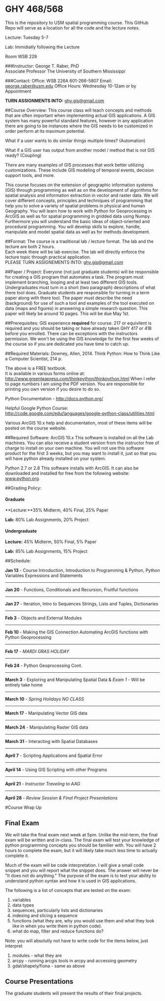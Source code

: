 # GHY 468/568

This is the repository to USM spatial programming course.  This GitHub Repo will serve as a location for all the code and the lecture notes.  

Lecture: Tuesday 5-7

Lab: Immidiatly following the Lecture

Room WSB 229

###Instructor:
George T. Raber, PhD  
Associate Professor
The University of Southern Mississippi

###Contact:
Office: WSB 226A 601-266-5807
Email: george.raber@usm.edu
Office Hours: Wednesday 10-12am or by Appointment

**TURN ASSIGNMENTS INTO:**
ghy.gis@gmail.com

##Course Overview:
This course class will teach concepts and methods that are often important when implementing actual GIS applications.  A GIS system has many powerful standard features, however in any application there are going to be instances where the GIS needs to be customized in order perform at its maximum potential.  

What if a user wants to do similar things multiple times?  (Automation)

What if a GIS user has output from another model / method that is not GIS ready?  (Coupling)

There are many examples of GIS processes that work better utilizing customizations.  These include GIS modeling of temporal events, decision support tools, and more.

This course focuses on the extension of geographic information systems (GIS) through programming as well
as on the development of algorithms for spatial analysis and information extraction in vector and raster data. We will cover
different concepts, principles and techniques of programming that help you to solve a variety of spatial problems in physical
and human Geography. You will learn how to work with Python for Geoprocessing in ArcGIS as well as for spatial
programming in gridded data using Numpy. Furthermore you will understand the basic ideas of object-oriented and
procedural programming. You will develop skills to explore, handle, manipulate and model spatial data as well as for
methods development.

##Format:
The course is a traditional lab / lecture format.  The lab and the lecture are both 2 hours.  
Each week there will be lab exercise. The lab will directly enforce the lecture topic through practical application.  
PLEASE TURN ASSIGNEMENTS INTO: ghy.gis@gmail.com

##Paper / Project:
Everyone (not just graduate students) will be responsible for creating a GIS program that automates a task.  The program must implement branching, looping and at least two different GIS tools.  Undergraduates must turn in a short (two paragraph) descriptions of what there tool does.  Graduate students are responsible for turning in a term paper along with there tool.  The paper must describe the need (background) for use of such a tool and examples of the tool executed on data (maps and figures) in answering a simple research question.  This paper will likely be around 10 pages.  This will be due May 1st.

##Prerequisites:
GIS experience **required** for course.  217 or equivilent is required and you should be taking or have already taken GHY 417 or 418 before you enrolled.  There can be exceptions with the instructors permission.  We won't be using the GIS knowledge for the first few weeks of the course so if you are dedicated you have time to catch up.

##Required Materials:
Downey, Allen, 2014. Think Python: How to Think Like a Computer Scientist, 214 p.

The above is a FREE textbook.  
It is available in various forms online at: http://www.greenteapress.com/thinkpython/thinkpython.html
When I refer to page numbers I am using the PDF version.  You are responsible for printing you own version if you desire to do so.

Python Documentation - http://docs.python.org/

Helpful Google Python Course: http://code.google.com/edu/languages/google-python-class/utilities.html

Various ArcGIS 10.x help and documentation, most of these items will be posted on the course website.

##Required Software:
ArcGIS 10.x This software is installed on all the Lab machines.  You can also receive a student version from the instructor free of charge to install on your own machine.  You will not use this software product for the first 3 weeks, but you may want to install it, just so that you will have python already installed on your system.

Python 2.7 or 2.8 This software installs with ArcGIS.  It can also be downloaded and installed for free from the following website: www.python.org.

##Grading Policy:

#### Graduate

**Lecture:**35% Midterm, 40% Final, 25% Paper

**Lab:** 80% Lab Assignments, 20% Project
#### Undergraduate

**Lecture:** 45% Midterm, 50% Final, 5% Paper

**Lab:** 85% Lab Assignments, 15% Project

##Schedule:

**Jan 13** - Course Introduction, Introduction to Programming & Python, Python Variables Expressions and Statements
- - - - - -
**Jan 20** - Functions, Conditionals and Recursion, Fruitful functions
- - - - - -
**Jan 27** - Iteration, Intro to Sequences Strings, Lists and Tuples, Dictionaries
- - - - - -
**Feb 3** - Objects and External Modules
- - - - - -
**Feb 10** - Making the GIS Connection Automating ArcGIS functions with Python Geoprocessing
- - - - - -
**Feb 17** - *MARDI GRAS HOLIDAY*
- - - - - -
**Feb 24** - Python Geoprocessing Cont.
- - - - - -
**March 3** - Exploring and Manipulating Spatial Data & *Exam 1* - Will be entirely take home 
- - - - - -
**March 10** - *Spring Holidays NO CLASS*
- - - - - -
**March 17** - Manipulating Vector GIS data
- - - - - -
**March 24** - Manipulating Raster GIS data
- - - - - -
**March 31** - Interacting with Spatial Databases
- - - - - -
**April 7** - Scripting Applications and Spatial Error
- - - - - -
**April 14** - Using GIS Scripting with other Programs
- - - - - -
**April 21** - *Instructor Traveling to AAG*
- - - - - -
**April 28** - *Review Session & Final Project Presentations*


#Course Wrap Up
## Final Exam

We will take the final exam next week at 5pm. 
Unlike the mid-term, the final exam will be written and in-class.  The final exam will test your knowledge of python programming concepts you should be familier with.
You will have 2 hours to complete the exam, but it will likely take much less time to actually complete it.

Much of the exam will be code interpretation.  I will give a small code snippet and you will report what the snippet does.  The answer will never be "It does not do anything."
The purpose of the exam is to test your ability to understand python syntax and how it is used in GIS applications.

The following is a list of concepts that are tested on the exam:

1.  variables
2.  data types
3.  sequences, particularly lists and dictionaries
4.  indexing and slicing a sequence
5.  functions (what they are, why you would use them and what they look like in when you write them in python code).
6.  what do map, filter and reduce functions do?

Note: you will absolutly not have to write code for the items below, just interpret
1.  modules - what they are
2.  arcpy - running arcgis tools in arcpy and accessing geometry
3.  gdal/shapely/fiona - same as above

## Course Presentations
The graduate students will present the results of their final projects.






